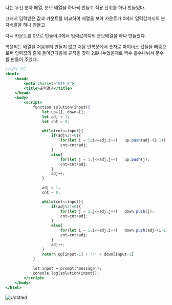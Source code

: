 나는 우선 분자 배열, 분모 배열을 하나씩 만들고 적용 단위를 하나 만들었다.

그래서 입력받은 값과 카운트를 비교하여 배열을 보아 카운트가 0에서 입력값까지의 분자배열을 하나 만들고

다시 카운트를 0으로 만들어 0에서 입력값까지의 분모배열을 하나 만들었다.

학윤씨는 배열을 처음부터 만들지 않고 처음 반복문에서 숫자로 마이너스 값들을 빼줌으로써 입력값의 줄에 들어간다음에 규칙을 찾아 2로나누었을때로 짝수 홀수나눠서 분수를 만들어 주었다.

```jsx
//나의 코드
<html>
    <head>
        <meta charset="UTF-8">
        <title>출력결과</title>
    </head>
    <body>
        <script>
            function solution(input){
                let up=[], down=[];
                let adj = 1;
                let cnt = 0;

                while(cnt<=input){
                    if(adj%2!=0){
                        for(let i = 1;i<=adj;i++)   up.push(adj-(i-1));
                        cnt=cnt+adj;
                    }
                    else{
                        for(let j = 1;j<=adj;j++)   up.push(j); 
                        cnt=cnt+adj;
                    }
                    adj++;
                }

                adj = 1;
                cnt = 0;

                while(cnt<=input){
                    if(adj%2!=0){
                        for(let j = 1;j<=adj;j++)   down.push(j);
                        cnt=cnt+adj;
                    }
                    else{
                        for(let i = 1;i<=adj;i++)   down.push(adj-(i-1));
                        cnt=cnt+adj;
                    }
                    adj++;
                }
                return up[input-1] + '/' + down[input-1]
            }
 
            let input = prompt('message');
            console.log(solution(input));
        </script>
    </body>
</html>
```

![Untitled](https://s3-us-west-2.amazonaws.com/secure.notion-static.com/46a8300f-c3f4-4c53-91cc-3eb3d11c7f5f/Untitled.png)
